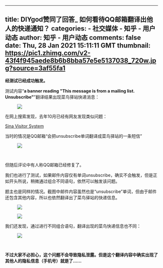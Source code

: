 
---
title: DIYgod赞同了回答_ 如何看待QQ邮箱翻译出他人的快递通知？
categories: 
    - 社交媒体
    - 知乎 - 用户动态
author: 知乎 - 用户动态
comments: false
date: Thu, 28 Jan 2021 15:11:11 GMT
thumbnail: https://pic1.zhimg.com/v2-43f4f945aede8b6b8bba57e5e5137038_720w.jpg?source=3af55fa1
---

<div>   
<p><b>经测试已经成功触发。</b></p><p>测试内容“<b>a banner reading "This message is from a mailing list. Unsubscribe"</b>”翻译结果出现菜鸟驿站快递消息：</p><figure data-size="normal"><img src="https://pic1.zhimg.com/v2-43f4f945aede8b6b8bba57e5e5137038_720w.jpg?source=3af55fa1" data-caption data-size="normal" data-rawwidth="800" data-rawheight="568" data-default-watermark-src="https://pic1.zhimg.com/v2-36c808346a02e245bb2802fb20eafafc_720w.jpg?source=3af55fa1" class="origin_image zh-lightbox-thumb lazy" data-original="https://pic1.zhimg.com/v2-43f4f945aede8b6b8bba57e5e5137038_720w.jpg?source=3af55fa1" data-actualsrc="https://pic1.zhimg.com/v2-43f4f945aede8b6b8bba57e5e5137038_720w.jpg?source=3af55fa1" referrerpolicy="no-referrer"></figure><p>在网上搜索发现，去年10月已经有网友发现类似问题：</p><a href="http://link.zhihu.com/?target=https%3A//weibo.com/3486415705/JrxS7d9dt%3Ftype%3Dcomment%23_rnd1611826796384" data-draft-node="block" data-draft-type="link-card" class=" wrap external" target="_blank" rel="nofollow noreferrer">Sina Visitor System</a><p>当时的情况是QQ邮箱“会把unsubscribe单词翻译成菜鸟驿站的一条短信”</p><figure data-size="normal"><img src="https://pic1.zhimg.com/v2-e167b8c9c1a86686143c0f8488ca831f_720w.jpg?source=3af55fa1" data-caption data-size="normal" data-rawwidth="790" data-rawheight="742" data-default-watermark-src="https://pic1.zhimg.com/v2-f29e6f672be46c60061f79fd2eecce32_720w.jpg?source=3af55fa1" class="origin_image zh-lightbox-thumb lazy" data-original="https://pic1.zhimg.com/v2-e167b8c9c1a86686143c0f8488ca831f_720w.jpg?source=3af55fa1" data-actualsrc="https://pic1.zhimg.com/v2-e167b8c9c1a86686143c0f8488ca831f_720w.jpg?source=3af55fa1" referrerpolicy="no-referrer"></figure><p><br></p><p>但随后评论中有人称QQ邮箱已经修复了。</p><p>我们也进行了测试，如果邮件内容仅有单词unsubscribe，确实不会触发，但是正如开头所说，稍微通过组合不同语句，依然可以触发该问题。</p><p>题主也是同样的情况。截图中邮件内容虽然也是“unsubscribe”单词，但由于邮件还包含其他内容，所以也依然翻译出了菜鸟驿站的快递信息。</p><figure data-size="normal"><img src="https://pic1.zhimg.com/v2-31eafa4f4524bbaa84a4411487aa4fa4_720w.jpg?source=3af55fa1" data-caption data-size="normal" data-rawwidth="720" data-rawheight="697" data-default-watermark-src="https://pic2.zhimg.com/v2-efd94779aaea9e71bbfdac73f9e8a6f6_720w.jpg?source=3af55fa1" class="origin_image zh-lightbox-thumb lazy" data-original="https://pic4.zhimg.com/v2-31eafa4f4524bbaa84a4411487aa4fa4_720w.jpg?source=3af55fa1" data-actualsrc="https://pic1.zhimg.com/v2-31eafa4f4524bbaa84a4411487aa4fa4_720w.jpg?source=3af55fa1" referrerpolicy="no-referrer"></figure><figure data-size="normal"><img src="https://pic4.zhimg.com/v2-c165612d764090abe6d94fec704291d2_720w.jpg?source=3af55fa1" data-caption data-size="normal" data-rawwidth="720" data-rawheight="792" data-default-watermark-src="https://pic2.zhimg.com/v2-ae750403bbb7e60206a55ce8005953ea_720w.jpg?source=3af55fa1" class="origin_image zh-lightbox-thumb lazy" data-original="https://pic2.zhimg.com/v2-c165612d764090abe6d94fec704291d2_720w.jpg?source=3af55fa1" data-actualsrc="https://pic4.zhimg.com/v2-c165612d764090abe6d94fec704291d2_720w.jpg?source=3af55fa1" referrerpolicy="no-referrer"></figure><p>我们还发现，通过进行不同组合语句，翻译出现的菜鸟快递信息也不同：</p><figure data-size="normal"><img src="https://pic4.zhimg.com/v2-8dfcf3e898dc18196b8dd3b227a9cf55_720w.jpg?source=3af55fa1" data-caption data-size="normal" data-rawwidth="1646" data-rawheight="144" class="origin_image zh-lightbox-thumb lazy" data-original="https://pic4.zhimg.com/v2-8dfcf3e898dc18196b8dd3b227a9cf55_720w.jpg?source=3af55fa1" data-actualsrc="https://pic4.zhimg.com/v2-8dfcf3e898dc18196b8dd3b227a9cf55_720w.jpg?source=3af55fa1" referrerpolicy="no-referrer"></figure><p><br></p><p><b>不过大家不必担心，这个问题不会导致隐私泄露。但是这个翻译内容中确实出现了其他人的隐私信息（手机号）就是了……</b></p><p></p>  
</div>
            